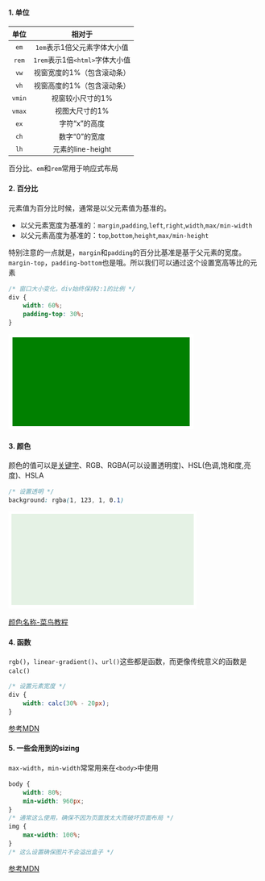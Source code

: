 #### 1. 单位

|  单位  |             相对于              |
| :----: | :-----------------------------: |
|  `em`  |  `1em`表示1倍父元素字体大小值   |
| `rem`  | `1rem`表示1倍`<html>`字体大小值 |
|  `vw`  |   视窗宽度的1%（包含滚动条）    |
|  `vh`  |   视窗高度的1%（包含滚动条）    |
| `vmin` |        视窗较小尺寸的1%         |
| `vmax` |         视图大尺寸的1%          |
|  `ex`  |          字符“x”的高度          |
|  `ch`  |          数字“0”的宽度          |
|  `lh`  |        元素的line-height        |

百分比、`em`和`rem`常用于响应式布局

#### 2. 百分比

元素值为百分比时候，通常是以父元素值为基准的。

- 以父元素宽度为基准的：`margin`,`padding`,`left`,`right`,`width`,`max/min-width`
- 以父元素高度为基准的：`top`,`bottom`,`height`,`max/min-height`

特别注意的一点就是，`margin`和`padding`的百分比基准是基于父元素的宽度。`margin-top`，`padding-bottom`也是哦。所以我们可以通过这个设置宽高等比的元素

```css
/* 窗口大小变化，div始终保持2:1的比例 */
div {
    width: 60%;
    padding-top: 30%;
}
```

![image-20191229164948370](assets/unit.png ":size=200")

#### 3. 颜色

颜色的值可以是[关键字](https://developer.mozilla.org/zh-CN/docs/Web/CSS/color_value#Color_keywords)、RGB、RGBA(可以设置透明度)、HSL(色调,饱和度,亮度)、HSLA

```css
/* 设置透明 */
background: rgba(1, 123, 1, 0.1)
```

![image-20191229165924814](assets/BFC7.png ":size=200")

[颜色名称-菜鸟教程](https://www.runoob.com/cssref/css-colornames.html)

#### 4. 函数

`rgb()`，`linear-gradient()`、`url()`这些都是函数，而更像传统意义的函数是`calc()`

```css
/* 设置元素宽度 */
div {
    width: calc(30% - 20px);
}
```

[参考MDN](https://developer.mozilla.org/zh-CN/docs/Learn/CSS/Building_blocks/Values_and_units)

#### 5. 一些会用到的sizing

`max-width`，`min-width`常常用来在`<body>`中使用

```css
body {
    width: 80%;
    min-width: 960px;
}
/* 通常这么使用，确保不因为页面放太大而破坏页面布局 */
img {
    max-width: 100%;
}
/* 这么设置确保图片不会溢出盒子 */
```

[参考MDN](https://developer.mozilla.org/zh-CN/docs/Learn/CSS/Building_blocks/Sizing_items_in_CSS)